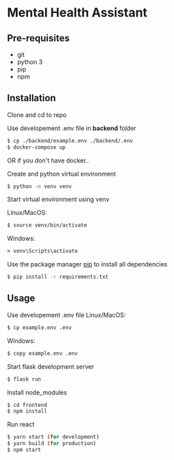 # Mental Health Assistant

## Pre-requisites

- git
- python 3
- pip
- npm

## Installation

Clone and cd to repo

Use developement .env file in **backend** folder

```bash
$ cp ./backend/example.env ./backend/.env
$ docker-compose up
```

OR if you don't have docker..

Create and python virtual environment

```bash
$ python -m venv venv
```

Start virtual environment using venv

Linux/MacOS:

```bash
$ source venv/bin/activate
```

Windows:

```cmd
> venv\Scripts\activate
```

Use the package manager [pip](https://pip.pypa.io/en/stable/) to install all dependencies

```bash
$ pip install -r requirements.txt
```

## Usage

Use developement .env file
Linux/MacOS:

```bash
$ cp example.env .env
```

Windows:

```cmd
$ copy example.env .env
```

Start flask development server

```bash
$ flask run
```

Install node_modules

```bash
$ cd frontend
$ npm install
```

Run react

```bash
$ yarn start (for development)
$ yarn build (for production)
$ npm start
```
